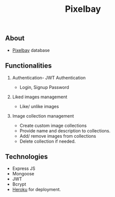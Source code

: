 <h1 align="center">Pixelbay</h1>
<br/>

## About
- [Pixelbay](https://pixelbay.vercel.app/) database

## Functionalities

1. Authentication- JWT Authentication

   - Login, Signup Password
   
1. Liked images management

   - Like/ unlike images
   
1. Image collection management

   - Create custom image collections
   - Provide name and description to collections.
   - Add/ remove images from collections
   - Delete collection if needed.
   

## Technologies

- Express JS
- Mongoose
- JWT
- Bcrypt
- [Heroku](https://heroku.com/) for deployment.

